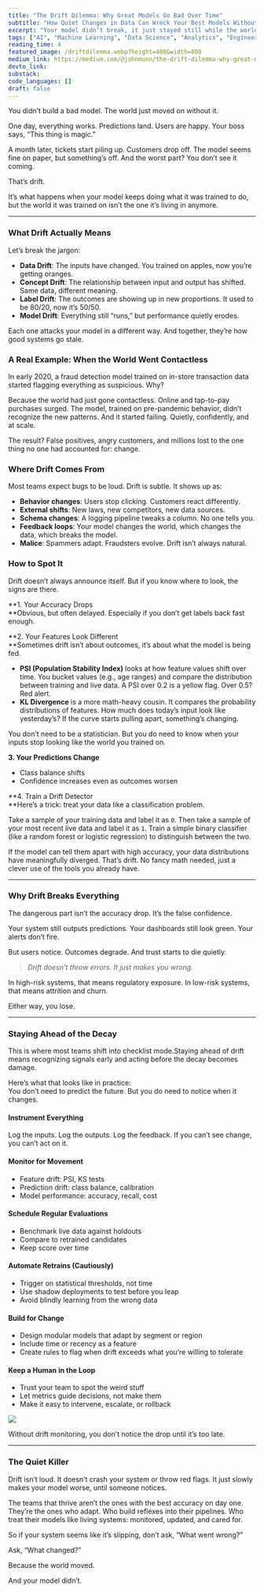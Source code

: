 ```yaml
---
title: "The Drift Dilemma: Why Great Models Go Bad Over Time"
subtitle: "How Quiet Changes in Data Can Wreck Your Best Models Without Warning"
excerpt: "Your model didn’t break, it just stayed still while the world changed. A deep dive into data drift, model decay, and what you can do about it."
tags: ["AI", "Machine Learning", "Data Science", "Analytics", "Engineering Mangement"]
reading_time: 4
featured_image: /driftdilemma.webp?height=400&width=800
medium_link: https://medium.com/@johnmunn/the-drift-dilemma-why-great-models-go-bad-over-time-1e2132ffd562
devto_link:
substack:
code_languages: []
draft: false
---
```



You didn’t build a bad model. The world just moved on without it.

One day, everything works. Predictions land. Users are happy. Your boss says, “This thing is magic.”

A month later, tickets start piling up. Customers drop off. The model seems fine on paper, but something’s off. And the worst part? You don’t see it coming.

That’s drift.

It’s what happens when your model keeps doing what it was trained to do, but the world it was trained on isn’t the one it’s living in anymore.

---

### What Drift Actually Means

Let’s break the jargon:

- **Data Drift**: The inputs have changed. You trained on apples, now you’re getting oranges.
- **Concept Drift**: The relationship between input and output has shifted. Same data, different meaning.
- **Label Drift**: The outcomes are showing up in new proportions. It used to be 80/20, now it’s 50/50.
- **Model Drift**: Everything still “runs,” but performance quietly erodes.

Each one attacks your model in a different way. And together, they’re how good systems go stale.

### A Real Example: When the World Went Contactless

In early 2020, a fraud detection model trained on in-store transaction data started flagging everything as suspicious. Why?

Because the world had just gone contactless. Online and tap-to-pay purchases surged. The model, trained on pre-pandemic behavior, didn’t recognize the new patterns. And it started failing. Quietly, confidently, and at scale.

The result? False positives, angry customers, and millions lost to the one thing no one had accounted for: change.

### Where Drift Comes From

Most teams expect bugs to be loud. Drift is subtle. It shows up as:

- **Behavior changes**: Users stop clicking. Customers react differently.
- **External shifts**: New laws, new competitors, new data sources.
- **Schema changes**: A logging pipeline tweaks a column. No one tells you.
- **Feedback loops**: Your model changes the world, which changes the data, which breaks the model.
- **Malice**: Spammers adapt. Fraudsters evolve. Drift isn’t always natural.

### How to Spot It

Drift doesn’t always announce itself. But if you know where to look, the signs are there.

**1. Your Accuracy Drops  
**Obvious, but often delayed. Especially if you don’t get labels back fast enough.

**2. Your Features Look Different  
**Sometimes drift isn’t about outcomes, it’s about what the model is being fed.

- **PSI (Population Stability Index)** looks at how feature values shift over time. You bucket values (e.g., age ranges) and compare the distribution between training and live data. A PSI over 0.2 is a yellow flag. Over 0.5? Red alert.
- **KL Divergence** is a more math-heavy cousin. It compares the probability distributions of features. How much does today’s input look like yesterday’s? If the curve starts pulling apart, something’s changing.

You don’t need to be a statistician. But you do need to know when your inputs stop looking like the world you trained on.

**3. Your Predictions Change**

- Class balance shifts
- Confidence increases even as outcomes worsen

**4. Train a Drift Detector  
**Here’s a trick: treat your data like a classification problem.

Take a sample of your training data and label it as `0`. Then take a sample of your most recent live data and label it as `1`. Train a simple binary classifier (like a random forest or logistic regression) to distinguish between the two.

If the model can tell them apart with high accuracy, your data distributions have meaningfully diverged. That’s drift. No fancy math needed, just a clever use of the tools you already have.

---

### Why Drift Breaks Everything

The dangerous part isn’t the accuracy drop. It’s the false confidence.

Your system still outputs predictions. Your dashboards still look green. Your alerts don’t fire.

But users notice. Outcomes degrade. And trust starts to die quietly.

> _Drift doesn’t throw errors. It just makes you wrong._

In high-risk systems, that means regulatory exposure. In low-risk systems, that means attrition and churn.

Either way, you lose.

---

### Staying Ahead of the Decay

This is where most teams shift into checklist mode.Staying ahead of drift means recognizing signals early and acting before the decay becomes damage.

Here’s what that looks like in practice:  
You don’t need to predict the future. But you do need to notice when it changes.

#### Instrument Everything

Log the inputs. Log the outputs. Log the feedback. If you can’t see change, you can’t act on it.

#### Monitor for Movement

- Feature drift: PSI, KS tests
- Prediction drift: class balance, calibration
- Model performance: accuracy, recall, cost

#### Schedule Regular Evaluations

- Benchmark live data against holdouts
- Compare to retrained candidates
- Keep score over time

#### Automate Retrains (Cautiously)

- Trigger on statistical thresholds, not time
- Use shadow deployments to test before you leap
- Avoid blindly learning from the wrong data

#### Build for Change

- Design modular models that adapt by segment or region
- Include time or recency as a feature
- Create rules to flag when drift exceeds what you’re willing to tolerate

#### Keep a Human in the Loop

- Trust your team to spot the weird stuff
- Let metrics guide decisions, not make them
- Make it easy to intervene, escalate, or rollback

![](https://cdn-images-1.medium.com/max/1440/1*OYTzbU6JFlaytVBCJTqrjg.png)

Without drift monitoring, you don’t notice the drop until it’s too late.

---

### The Quiet Killer

Drift isn’t loud. It doesn’t crash your system or throw red flags. It just slowly makes your model worse, until someone notices.

The teams that thrive aren’t the ones with the best accuracy on day one. They’re the ones who adapt. Who build reflexes into their pipelines. Who treat their models like living systems: monitored, updated, and cared for.

So if your system seems like it’s slipping, don’t ask, “What went wrong?”

Ask, “What changed?”

Because the world moved.

And your model didn’t.